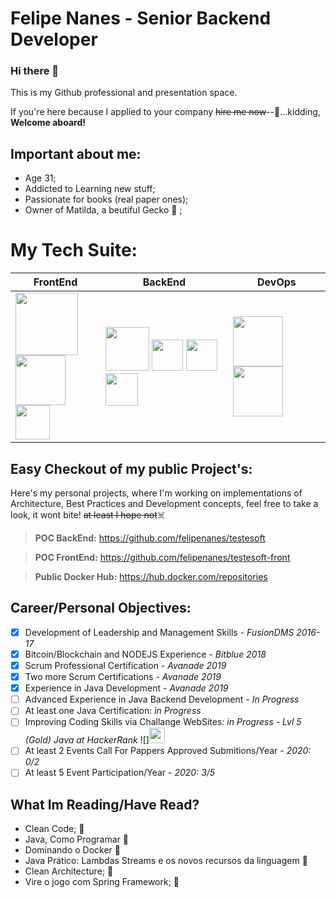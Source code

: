 # Felipe Nanes - Senior Backend Developer

### Hi there 👋 

This is my Github professional and presentation space.

If you're here because I applied to your company ~~hire me now~~--:money_mouth_face:...kidding, **Welcome aboard!**

## Important about me:
- Age 31;
- Addicted to Learning new stuff;
- Passionate for books (real paper ones);
- Owner of Matilda, a beutiful Gecko :lizard:	;

# My Tech Suite:

FrontEnd | BackEnd | DevOps
------------ | ------------- |-----------
<img src="https://upload.wikimedia.org/wikipedia/commons/thumb/1/10/CSS3_and_HTML5_logos_and_wordmarks.svg/791px-CSS3_and_HTML5_logos_and_wordmarks.svg.png" width="100"> <br> <img src="https://cdn.worldvectorlogo.com/logos/react.svg" width="80"> <img src="https://angular.io/assets/images/logos/angularjs/AngularJS-Shield.svg" width="55"> | <img src="https://img.icons8.com/color/452/spring-logo.png" width="70"> <img src="https://upload.wikimedia.org/wikipedia/commons/thumb/d/d9/Node.js_logo.svg/1200px-Node.js_logo.svg.png" height="50"> <img src="https://logodownload.org/wp-content/uploads/2016/10/php-logo-2.png" height="50"> <img src="https://upload.wikimedia.org/wikipedia/commons/1/17/Google-flutter-logo.png" height="52"> | <img src="https://cdn.iconscout.com/icon/free/png-512/docker-226091.png" height="80"> <img src="https://upload.wikimedia.org/wikipedia/commons/thumb/e/e9/Jenkins_logo.svg/1200px-Jenkins_logo.svg.png" height="80"> 

## Easy Checkout of my public Project's: ##

Here's my personal projects, where I'm working on implementations of Architecture, Best Practices and Development concepts, feel free to take a look, it wont bite!
~~at least I hope not~~:skull_and_crossbones:	

> **POC BackEnd:** https://github.com/felipenanes/testesoft

> **POC FrontEnd:** https://github.com/felipenanes/testesoft-front

> **Public Docker Hub:** https://hub.docker.com/repositories

## **Career/Personal Objectives:**
- [x] Development of Leadership and Management Skills - *FusionDMS 2016-17*
- [x] Bitcoin/Blockchain and NODEJS Experience - *Bitblue 2018*
- [x] Scrum Professional Certification - *Avanade 2019*
- [x] Two more Scrum Certifications - *Avanade 2019*
- [x] Experience in Java Development - *Avanade 2019*
- [ ] Advanced Experience in Java Backend Development - *In Progress*
- [ ] At least one Java Certification: *in Progress*
- [ ] Improving Coding Skills via Challange WebSites: *in Progress - Lvl 5 (Gold)  Java at HackerRank* ![]<img src="https://www.kindpng.com/picc/b/792/7929448.png" width="25"/>
- [ ] At least 2 Events Call For Pappers Approved Submitions/Year - *2020: 0/2*
- [ ] At least 5 Event Participation/Year - *2020: 3/5*

## What Im Reading/Have Read?
- Clean Code; :blue_book:	
- Java, Como Programar :blue_book:	
- Dominando o Docker :blue_book:	
- Java Prático: Lambdas Streams e os novos recursos da linguagem :open_book:	
- Clean Architecture; :open_book:	
- Vire o jogo com Spring Framework; :open_book:	


<!--
**felipenanes/felipenanes** is a ✨ _special_ ✨ repository because its `README.md` (this file) appears on your GitHub profile.

Here are some ideas to get you started:

- 🔭 I’m currently working on ...
- 🌱 I’m currently learning ...
- 👯 I’m looking to collaborate on ...
- 🤔 I’m looking for help with ...
- 💬 Ask me about ...
- 📫 How to reach me: ...
- 😄 Pronouns: ...
- ⚡ Fun fact: ...
-->
